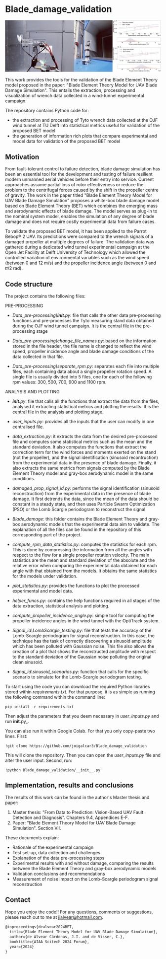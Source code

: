 # Blade_damage_validation
![record screenshot](docs/Experimental_campaign_reduced.png)

This work provides the tools for the validation of the Blade Element Theory model proposed in the paper: "Blade Element
Theory Model for UAV Blade Damage Simulation". This entails the extraction, processing and visualization of wrench 
 data collected in a wind-tunnel experimental campaign.

The repository contains Python code for:
- the extraction and processing of Tyto wrench data collected at the OJF wind tunnel at TU Delft into statistical 
metrics useful for validation of the proposed BET model
- the generation of information rich plots that compare experimental and model data for validation of the proposed BET 
model

## Motivation

From fault-tolerant control to failure detection, blade damage simulation has been an
essential tool for the development and testing of failure resilient modern unmanned aerial
vehicles before their entry into service. Current approaches assume partial loss of rotor
effectiveness or reduce the problem to the centrifugal forces caused by the shift in the propeller
centre of gravity. The work in the paper titled "Blade Element Theory Model for UAV Blade Damage Simulation" 
proposes a white-box blade damage model based on Blade Element
Theory (BET) which combines the emerging mass and aerodynamic effects of blade damage. The model
serves as plug-in to the nominal system model, enables the simulation of any degree of blade
damage and does not require costly experimental data from failure cases. 

To validate the proposed BET model, it has been applied to the Parrot Bebop® 2 UAV. Its
predictions were compared to the wrench signals of a damaged propeller at multiple degrees of failure. 
The validation data was gathered during a dedicated wind tunnel experimental campaign at the Open Jet Facility at 
Delft University of Technology which allowed the controlled variation of environmental variables such as the wind speed 
(between 0 and 12 m/s) and the propeller incidence angle (between 0 and 𝜋/2 rad).

## Code structure
The project contains the following files:

PRE-PROCESSING
* *Data_pre-processing\\__init__.py*: file that calls the other data pre-processing functions and pre-processes the Tyto
measuring stand data obtained during the OJF wind tunnel campaign. It is the central file in the pre-processing stage

* *Data_pre-processing\\change_file_names.py*: based on the information stored in the file header, the file name is 
changed to reflect the wind speed, propeller incidence angle and blade damage conditions of the data collected in that
file.

* *Data_pre-processing\\separate_rpm.py*: separates each file into multiple files, each containing data about a single
propeller rotation speed. A single file is usually divided into 5 files, one for each of the following rpm values: 
300, 500, 700, 900 and 1100 rpm.

ANALYSIS AND PLOTTING
* *__init__.py*: file that calls all the functions that extract the data from the files, analysed it extracting
statistical metrics and plotting the results. It is the central file in the analysis and plotting stage.

* *user_inputs.py*: provides all the inputs that the user can modify in one centralised file.

* *data_extraction.py*: it extracts the data from the desired pre-processed file and computes some statistical metrics
such as the mean and the standard deviation. It also computes the functions that extract the correction term for the
wind forces and moments exerted on the stand (not the propeller), and the signal identification (sinusoid recontruction)
from the experimental data in the presence of blade damage. Finally, it also extracts the same metrics from signals
computed by the Blade Element Theory model and gray-box aerodynamic model in the same conditions.

* *damaged_prop_signal_id.py*: performs the signal identification (sinusoid reconstruction) from the experimental data
in the presence of blade damage. It first detrends the data, since the mean of the data should be constant in a steady
state, and then uses Particle Swarm Optimization (PSO) or the Lomb Scargle periodogram to reconstruct the signal.

* *Blade_damage*: this folder contains the Blade Element Theory and gray-box aerodynamic models that the experimental
data aim to validate. The explanation of all the files can be found in the repository of this corresponding part of the 
project.

* *compute_rpm_data_statistics.py*: computes the statistics for each rpm. This is done by compressing the information 
from all the angles with respect to the flow for a single propeller rotation velocity. The main statistics are the mean 
and standard deviation of the absolute and the relative error when comparing the experimental data obtained for each 
angle with that obtained from the models. It obtains the same statistics for the models under validation.

* *plot_statistics.py*: provides the functions to plot the processed experimental and model data.

* *helper_funcs.py*: contains the help functions required in all stages of the data extraction, statistical analysis and
 plotting.

* *compute_propeller_incidence_angle.py*: simple tool for computing the propeller incidence angles in the wind tunnel 
with the OptiTrack system.

* *Signal_id\\LombScargle_testing.py*: file that tests the accuracy of the Lomb-Scargle periodogram for signal 
reconstruction. In this case, the technique has the task of correctly discovering a sinusoid amplitude which has been 
polluted with Gaussian noise. This file also allows the creation of a plot that shows the reconstructed amplitude with 
respect to the standard deviation of the Gaussian noise polluting the original clean sinusoid.

* *Signal_id\\sinusoid_scenarios.py*: function that calls for the specific scenario to simulate for the Lomb-Scargle 
periodogram testing.


To start using the code you can download the required Python libraries stored within _requirements.txt_. For that purpose,
it is as simple as running the following command within the command line:
```shell script
pip install -r requirements.txt
```
Then adjust the parameters that you deem necessary in _user\_inputs.py_ and run __init__.py_.

You can also run it within Google Colab. For that you only copy-paste two lines. First:
```shell script
!git clone https://github.com/joigalcar3/Blade_damage_validation
```
This will clone the repository. Then you can open the _user\_inputs.py_ file and alter the user input. Second, run:
```shell script
!python Blade_damage_validation/__init__.py
```

## Implementation, results and conclusions
The results of this work can be found in the author's Master thesis and paper:

1. Master thesis: "From Data to Prediction: Vision-Based UAV Fault Detection and Diagnosis". Chapters 9.4, 
Appendices E-F.
2. Paper: "Blade Element Theory Model for UAV Blade Damage Simulation". Section VII. 

These documents explain:
* Rationale of the experimental campaign
* Test set-up, data collection and challenges
* Explanation of the data pre-processing steps
* Experimental results with and without damage, comparing the results between the Blade Element Theory and gray-box
aerodynamic models
* Validation conclusions and recommendations
* Measurement of noise impact on the Lomb-Scargle periodogram signal reconstruction

## Contact
Hope you enjoy the code!! For any questions, comments or suggestions, 
please reach out to me at [jialvear@hotmail.com](jialvear@hotmail.com).


    @inproceedings{dealvear2024BET,
      title={Blade Element Theory Model for UAV Blade Damage Simulation},
      author={de Alvear Cárdenas, J.I. and de Visser, C.},
      booktitle={AIAA Scitech 2024 Forum},
      year={2024}
    }

